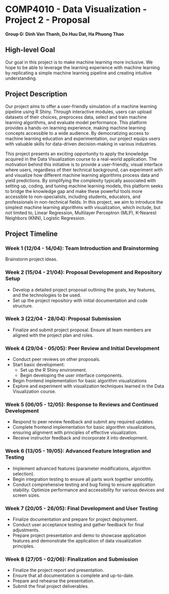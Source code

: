# COMP4010 - Data Visualization - Project 2 - Proposal

**Group G: Dinh Van Thanh, Do Huu Dat, Ha Phuong Thao**

## High-level Goal

Our goal in this project is to make machine learning more inclusive. We hope to be able to leverage the learning experience with machine learning by replicating a simple machine learning pipeline and creating intuitive understanding.

## Project Description

Our project aims to offer a user-friendly simulation of a machine learning pipeline using R Shiny. Through interactive modules, users can upload datasets of their choices, preprocess data, select and train machine learning algorithms, and evaluate model performance. This platform provides a hands-on learning experience, making machine learning concepts accessible to a wide audience. By democratizing access to machine learning education and experimentation, our project equips users with valuable skills for data-driven decision-making in various industries.

This project presents an exciting opportunity to apply the knowledge acquired in the Data Visualization course to a real-world application. The motivation behind this initiative is to provide a user-friendly, visual interface where users, regardless of their technical background, can experiment with and visualize how different machine learning algorithms process data and yield predictions. By simplifying the complexity typically associated with setting up, coding, and tuning machine learning models, this platform seeks to bridge the knowledge gap and make these powerful tools more accessible to non-specialists, including students, educators, and professionals in non-technical fields. In this project, we aim to introduce the simplest machine learning algorithms with visualization, which include, but not limited to, Linear Regression, Multilayer Perceptron (MLP), K-Nearest Neighbors (KNN), Logistic Regression.

## Project Timeline

### Week 1 (12/04 - 14/04): Team Introduction and Brainstorming
Brainstorm project ideas.

### Week 2 (15/04 - 21/04): Proposal Development and Repository Setup
- Develop a detailed project proposal outlining the goals, key features, and the technologies to be used.
- Set up the project repository with initial documentation and code structure.

### Week 3 (22/04 - 28/04): Proposal Submission
- Finalize and submit project proposal.  Ensure all team members are aligned with the project plan and roles.

### Week 4 (29/04 - 05/05): Peer Review and Initial Development
- Conduct peer reviews on other proposals.
- Start basic development: 
  - Set up the R Shiny environment.
  - Begin developing the user interface components.
- Begin frontend implementation for basic algorithm visualizations
- Explore and experiment with visualization techniques learned in the Data Visualization course.

### Week 5 (06/05 - 12/05): Response to Reviews and Continued Development
- Respond to peer review feedback and submit any required updates.
- Complete frontend implementation for basic algorithm visualizations, ensuring alignment with principles of effective visualization.
- Receive instructor feedback and incorporate it into development.

### Week 6 (13/05 - 19/05): Advanced Feature Integration and Testing
- Implement advanced features (parameter modifications, algorithm selection).
- Begin integration testing to ensure all parts work together smoothly.
- Conduct comprehensive testing and bug fixing to ensure application stability. Optimize performance and accessibility for various devices and screen sizes.

### Week 7 (20/05 - 26/05): Final Development and User Testing
- Finalize documentation and prepare for project deployment.
- Conduct user acceptance testing and gather feedback for final adjustments.
- Prepare project presentation and demo to showcase application features and demonstrate the application of data visualization principles.

### Week 8 (27/05 - 02/06): Finalization and Submission
- Finalize the project report and presentation.
- Ensure that all documentation is complete and up-to-date.
- Prepare and rehearse the presentation.
- Submit the final project deliverables.